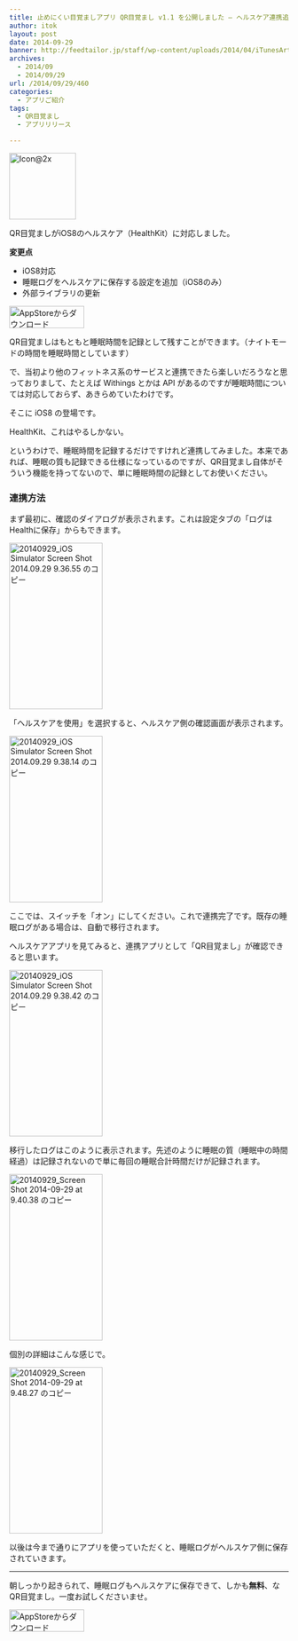```yaml
---
title: 止めにくい目覚ましアプリ QR目覚まし v1.1 を公開しました – ヘルスケア連携追加
author: itok
layout: post
date: 2014-09-29
banner: http://feedtailor.jp/staff/wp-content/uploads/2014/04/iTunesArtwork-450x200.png
archives:
  - 2014/09
  - 2014/09/29
url: /2014/09/29/460
categories:
  - アプリご紹介
tags:
  - QR目覚まし
  - アプリリリース

---
```

<a href="https://itunes.apple.com/jp/app/id766097130" target=_blank><img src="http://feedtailor.jp/staff/wp-content/uploads/2014/04/53394b992df5454fdee0c605c1cb73a2.png" alt="Icon@2x" width="120" height="120" class="alignnone size-full wp-image-106" /></a>

QR目覚ましがiOS8のヘルスケア（HealthKit）に対応しました。

**変更点**

  * iOS8対応
  * 睡眠ログをヘルスケアに保存する設定を追加（iOS8のみ）
  * 外部ライブラリの更新

<a href="https://itunes.apple.com/jp/app/id766097130" target=_blank><img src="http://feedtailor.jp/staff/wp-content/uploads/2014/04/Download_on_the_App_Store_Badge_JP_135x40_1004.png" alt="AppStoreからダウンロード" width="135" height="40" class="alignnone size-full wp-image-58" /></a>

QR目覚ましはもともと睡眠時間を記録として残すことができます。（ナイトモードの時間を睡眠時間としています）

で、当初より他のフィットネス系のサービスと連携できたら楽しいだろうなと思っておりまして、たとえば Withings とかは API があるのですが睡眠時間については対応しておらず、あきらめていたわけです。

そこに iOS8 の登場です。

HealthKit、これはやるしかない。

というわけで、睡眠時間を記録するだけですけれど連携してみました。本来であれば、睡眠の質も記録できる仕様になっているのですが、QR目覚まし自体がそういう機能を持ってないので、単に睡眠時間の記録としてお使いください。

### 連携方法

まず最初に、確認のダイアログが表示されます。これは設定タブの「ログはHealthに保存」からもできます。

[<img src="http://feedtailor.jp/staff/wp-content/uploads/2014/09/53c1275df7eae129e69d303a59e57b76-168x300.png" alt="20140929_iOS Simulator Screen Shot 2014.09.29 9.36.55 のコピー" width="168" height="300" class="alignnone size-medium wp-image-461" />](http://feedtailor.jp/staff/wp-content/uploads/2014/09/53c1275df7eae129e69d303a59e57b76.png)

「ヘルスケアを使用」を選択すると、ヘルスケア側の確認画面が表示されます。

[<img src="http://feedtailor.jp/staff/wp-content/uploads/2014/09/ba52108e610704d1bd180ad2a9a0841c-168x300.png" alt="20140929_iOS Simulator Screen Shot 2014.09.29 9.38.14 のコピー" width="168" height="300" class="alignnone size-medium wp-image-462" />](http://feedtailor.jp/staff/wp-content/uploads/2014/09/ba52108e610704d1bd180ad2a9a0841c.png)

ここでは、スイッチを「オン」にしてください。これで連携完了です。既存の睡眠ログがある場合は、自動で移行されます。

ヘルスケアアプリを見てみると、連携アプリとして「QR目覚まし」が確認できると思います。

[<img src="http://feedtailor.jp/staff/wp-content/uploads/2014/09/3bc91d5e4a4700f58725d175c1192e3a-168x300.png" alt="20140929_iOS Simulator Screen Shot 2014.09.29 9.38.42 のコピー" width="168" height="300" class="alignnone size-medium wp-image-467" />](http://feedtailor.jp/staff/wp-content/uploads/2014/09/3bc91d5e4a4700f58725d175c1192e3a.png)

移行したログはこのように表示されます。先述のように睡眠の質（睡眠中の時間経過）は記録されないので単に毎回の睡眠合計時間だけが記録されます。

[<img src="http://feedtailor.jp/staff/wp-content/uploads/2014/09/832b709b1ee8fc599fe7552b41c4d406-168x300.png" alt="20140929_Screen Shot 2014-09-29 at 9.40.38 のコピー" width="168" height="300" class="alignnone size-medium wp-image-464" />](http://feedtailor.jp/staff/wp-content/uploads/2014/09/832b709b1ee8fc599fe7552b41c4d406.png)

個別の詳細はこんな感じで。

[<img src="http://feedtailor.jp/staff/wp-content/uploads/2014/09/eb9bdd2ed221007d731a55ca15488b44-168x300.png" alt="20140929_Screen Shot 2014-09-29 at 9.48.27 のコピー" width="168" height="300" class="alignnone size-medium wp-image-465" />](http://feedtailor.jp/staff/wp-content/uploads/2014/09/eb9bdd2ed221007d731a55ca15488b44.png)

以後は今まで通りにアプリを使っていただくと、睡眠ログがヘルスケア側に保存されていきます。

* * *

朝しっかり起きられて、睡眠ログもヘルスケアに保存できて、しかも**無料**、なQR目覚まし。一度お試しくださいませ。

<a href="https://itunes.apple.com/jp/app/id766097130" target=_blank><img src="http://feedtailor.jp/staff/wp-content/uploads/2014/04/Download_on_the_App_Store_Badge_JP_135x40_1004.png" alt="AppStoreからダウンロード" width="135" height="40" class="alignnone size-full wp-image-58" /></a>